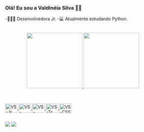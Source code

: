 ### Olá! Eu sou a Valdinéia Silva 👩🏽
-👩🏽‍💻 Desenvolvedora Jr.
-💻 Atualmente estudando Python.

<div align="center">
  <a href="https://github.com/vsilva-code"><br><a href="https://www.linkedin.com/in/valdineiads/">
  <img height="180em" src="https://github-readme-stats.vercel.app/api?username=vsilva-code&show_icons=true&theme=dracula&include_all_commits=true&count_private=true"/>
  <img height="180em" src="https://github-readme-stats.vercel.app/api/top-langs/?username=vsilva-code&layout=compact&langs_count=7&theme=dracula"/>
</div>

##

<div style="display: inline_block"><br>
  <img align="center" alt="VS-Js" height="30" width="40" src="https://cdn.jsdelivr.net/gh/devicons/devicon/icons/javascript/javascript-original.svg">

  <img align="center" alt="VS-Java" height="30" width="40" src="https://cdn.jsdelivr.net/gh/devicons/devicon/icons/java/java-original-wordmark.svg" />

  <img align="center" alt="VS-Html" height="30" width="40" src="https://cdn.jsdelivr.net/gh/devicons/devicon/icons/html5/html5-original-wordmark.svg" />

  <img align="center" alt="VS-Ts" height="30" width="40" src="https://cdn.jsdelivr.net/gh/devicons/devicon/icons/typescript/typescript-original.svg" />

  <img align="center" alt="VS-CSS" height="30" width="40" src="https://cdn.jsdelivr.net/gh/devicons/devicon/icons/css3/css3-original-wordmark.svg" />  
 
  ##
 
<div> 
  
<div>
  <a href = "mailto:valzinha.vsilva@gmail.com"><img src="https://img.shields.io/badge/-Gmail-%23333?style=for-the-badge&logo=gmail&logoColor=white" target="_blank"></a>
  <a href="https://www.linkedin.com/in/valdineiads/" target="_blank"><img src="https://img.shields.io/badge/-LinkedIn-%230077B5?style=for-the-badge&logo=linkedin&logoColor=white" target="_blank"></a>
  
  ##
  </div>
